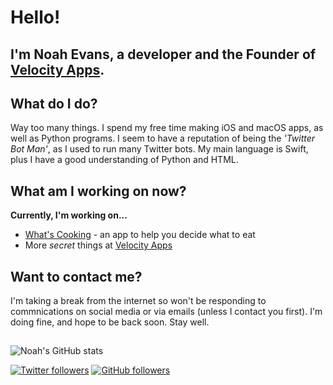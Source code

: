 # Hello!
## I'm Noah Evans, a developer and the Founder of [Velocity Apps](https://velocityapps.tech).

## What do I do?
Way too many things.
I spend my free time making iOS and macOS apps, as well as Python programs. I seem to have a reputation of being the *'Twitter Bot Man'*, as I used to run many Twitter bots.
My main language is Swift, plus I have a good understanding of Python and HTML.

## What am I working on now?
**Currently, I'm working on...**
* [What's Cooking](https://velocityapps.tech/whatscooking) - an app to help you decide what to eat
* More *secret* things at [Velocity Apps](https://velocityapps.tech)

## Want to contact me?
I'm taking a break from the internet so won't be responding to commnications on social media or via emails (unless I contact you first). I'm doing fine, and hope to be back soon. Stay well.

## 
![Noah's GitHub stats](https://github-readme-stats.vercel.app/api?username=thisisnoahevans)


[![Twitter followers](https://img.shields.io/twitter/follow/ThisIsNoahEvans?label=Followers&style=social)](https://twitter.com/thisisnoahevans) [![GitHub followers](https://img.shields.io/github/followers/thisisnoahevans?label=Followers&style=social)](https://github.com/thisisnoahevans/)
